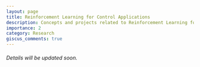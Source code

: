 ```yaml
---
layout: page
title: Reinforcement Learning for Control Applications
description: Concepts and projects related to Reinforcement Learning for Control
importance: 2
category: Research
giscus_comments: true
---
```

###### Details will be updated soon.


